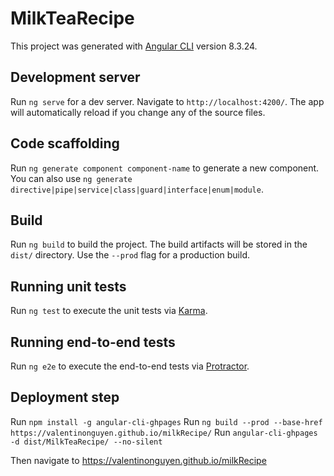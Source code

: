 # MilkTeaRecipe

This project was generated with [Angular CLI](https://github.com/angular/angular-cli) version 8.3.24.

## Development server

Run `ng serve` for a dev server. Navigate to `http://localhost:4200/`. The app will automatically reload if you change any of the source files.

## Code scaffolding

Run `ng generate component component-name` to generate a new component. You can also use `ng generate directive|pipe|service|class|guard|interface|enum|module`.

## Build

Run `ng build` to build the project. The build artifacts will be stored in the `dist/` directory. Use the `--prod` flag for a production build.

## Running unit tests

Run `ng test` to execute the unit tests via [Karma](https://karma-runner.github.io).

## Running end-to-end tests

Run `ng e2e` to execute the end-to-end tests via [Protractor](http://www.protractortest.org/).

## Deployment step

Run `npm install -g angular-cli-ghpages`
Run `ng build --prod --base-href https://valentinonguyen.github.io/milkRecipe/`
Run `angular-cli-ghpages -d dist/MilkTeaRecipe/ --no-silent`

Then navigate to https://valentinonguyen.github.io/milkRecipe
